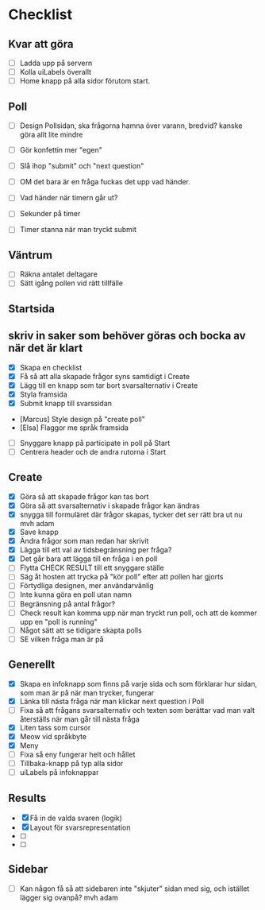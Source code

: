 # Checklist


## Kvar att göra 
- [ ] Ladda upp på servern
- [ ] Kolla uiLabels överallt
- [ ] Home knapp på alla sidor förutom start.

## Poll
- [ ] Design Pollsidan, ska frågorna hamna över varann, bredvid? kanske göra allt lite mindre
- [ ] Gör konfettin mer "egen"
- [ ] Slå ihop "submit" och "next question"
- [ ] OM det bara är en fråga fuckas det upp vad händer. 
- [ ] Vad händer när timern går ut? 
- [ ] Sekunder på timer
- [ ] Timer stanna när man tryckt submit


## Väntrum
- [ ] Räkna antalet deltagare
- [ ] Sätt igång pollen vid rätt tillfälle

## Startsida

## skriv in saker som behöver göras och bocka av när det är klart

- [x] Skapa en checklist
- [x] Få så att alla skapade frågor syns samtidigt i Create
- [x] Lägg till en knapp som tar bort svarsalternativ i Create
- [x] Styla framsida
- [x] Submit knapp till svarssidan
- [Marcus] Style design på "create poll"
- [Elsa] Flaggor me språk framsida
- [ ] Snyggare knapp på participate in poll på Start
- [ ] Centrera header och de andra rutorna i Start

## Create

- [x] Göra så att skapade frågor kan tas bort
- [x] Göra så att svarsalternativ i skapade frågor kan ändras
- [x] snygga till formuläret där frågor skapas, tycker det ser rätt bra ut nu mvh adam
- [x] Save knapp
- [x] Ändra frågor som man redan har skrivit
- [x] Lägga till ett val av tidsbegränsning per fråga?
- [x] Det går bara att lägga till en fråga i en poll
- [ ] Flytta CHECK RESULT till ett snyggare ställe
- [ ] Säg åt hosten att trycka på "kör poll" efter att pollen har gjorts 
- [ ] Förtydliga designen, mer användarvänlig
- [ ] Inte kunna göra en poll utan namn
- [ ] Begränsning på antal frågor?
- [ ] Check result kan komma upp när man tryckt run poll, och att de kommer upp en "poll is running"
- [ ] Något sätt att se tidigare skapta polls
- [ ] SE vilken fråga man är på

## Generellt

- [x] Skapa en infoknapp som finns på varje sida och som förklarar hur sidan, som man är på när man trycker, fungerar
- [x] Länka till nästa fråga när man klickar next question i Poll
- [ ] Fixa så att frågans svarsalternativ och texten som berättar vad man valt återställs när man går till nästa fråga
- [x] Liten tass som cursor
- [x] Meow vid språkbyte
- [x] Meny
- [ ] Fixa så eny fungerar helt och hållet
- [ ] Tillbaka-knapp på typ alla sidor
- [ ] uiLabels på infoknappar

## Results

- [x] Få in de valda svaren (logik)
- [x] Layout för svarsrepresentation
- [ ]
- [ ]

## Sidebar
- [ ] Kan någon få så att sidebaren inte "skjuter" sidan med sig, och istället lägger sig ovanpå? mvh adam
